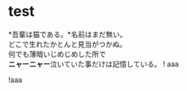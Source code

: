 # test

*吾輩は猫である。*名前はまだ無い。  
どこで生れたかとんと見当がつかぬ。  
何でも薄暗いじめじめした所で  
**ニャーニャー**泣いていた事だけは記憶している。
! aaa

!aaa
